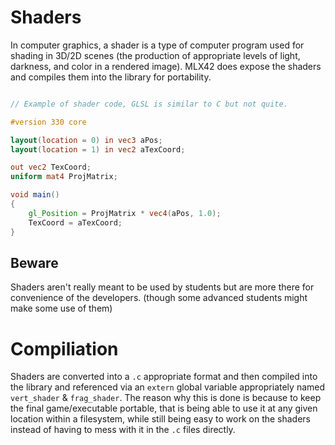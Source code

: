 # Shaders

In computer graphics, a shader is a type of computer program used for shading in 3D/2D scenes (the production of appropriate levels of light, darkness, and color in a rendered image). MLX42 does expose the shaders and compiles them into the library for portability.

```glsl

// Example of shader code, GLSL is similar to C but not quite.

#version 330 core

layout(location = 0) in vec3 aPos;
layout(location = 1) in vec2 aTexCoord;

out vec2 TexCoord;
uniform mat4 ProjMatrix;

void main()
{
	gl_Position = ProjMatrix * vec4(aPos, 1.0);
    TexCoord = aTexCoord;
}

```

## Beware

Shaders aren't really meant to be used by students but are more there for convenience of the developers. (though some advanced students might make some use of them)

# Compiliation

Shaders are converted into a `.c` appropriate format and then compiled into the library and referenced via an `extern` global variable appropriately named `vert_shader` & `frag_shader`. The reason why this is done is because to keep the final game/executable portable, that is being able to use it at any given location within a filesystem, while still being easy to work on the shaders instead of having to mess with it in the `.c` files directly. 


